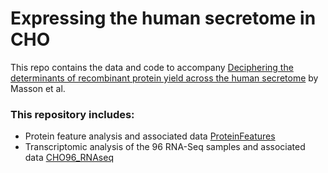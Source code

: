 #  Expressing the human secretome in CHO

This repo contains the data and code  to accompany [Deciphering the determinants of recombinant protein yield across the human secretome](https://www.biorxiv.org/content/10.1101/2022.12.12.520152v1) by Masson et al.

### This repository includes:

* Protein feature analysis and associated data [ProteinFeatures](/ProteinFeatures)
* Transcriptomic analysis of the 96 RNA-Seq samples and associated data [CHO96_RNAseq](/CHO96_RNAseq)
